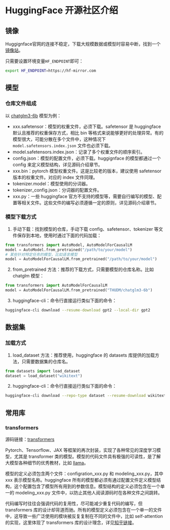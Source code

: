 # HuggingFace 开源社区介绍

## 镜像

Huggignface官网的连接不稳定，下载大规模数据或模型时容易中断，找到一个[镜像站](https://hf-mirror.com/)。

只需要设置环境变量`HF_ENDPOINT`即可：

```bash
export HF_ENDPOINT=https://hf-mirror.com
```

## 模型

### 仓库文件组成

以 [chatglm3-6b](https://huggingface.co/THUDM/chatglm3-6b/tree/main) 模型为例：
- xxx.safetensor：模型的权重文件，必须下载。safetensor 是 huggingface 默认且推荐的权重保存方式，相比 bin 等格式来说能够更好的处理异常。有的模型很大，可能分散在多个文件中，这种情况下 `model.safetensors.index.json` 文件也必须下载。
- model.safetensors.index.json：记录了多个权重文件的顺序索引。
- config.json：模型的配置文件，必须下载。huggignface 的模型都通过一个 config 来定义模型结构，详见源码介绍章节。
- xxx.bin：pytorch 模型权重文件。这是比较老的版本，建议使用 safetensor 版本的权重文件。对应的 index 文件同理。
- tokenizer.model：模型使用的分词器。
- tokenizer_config.json：分词器的配置文件。
- xxx.py：一些 huggingface 官方不支持的模型等，需要自行编写的模型、配置等相关文件。这些文件的编写必须遵循一定的原则，详见源码介绍章节。

### 模型下载方式

1. 手动下载：找到模型的仓库，手动下载 config、safetensor、tokenizer 等文件保存到本地，使用时通过下面的代码加载：
```python
from transformers import AutoModel, AutoModelForCausalLM
model = AutoModel.from_pretrained("/path/to/your/model")
# 某些针对特定任务的模型，比如语言模型
model = AutoModelForCausalLM.from_pretrained("/path/to/your/model")
```

2. from_pretrained 方法：推荐的下载方式，只需要模型的仓库名称。比如 chatglm 模型：
```python
from transformers import AutoModelForCausalLM
model = AutoModelForCausalLM.from_pretrained("THUDM/chatglm3-6b")
```

3. huggingface-cli：命令行直接运行类似下面的命令：
```bash
huggingface-cli download --resume-download gpt2 --local-dir gpt2
```

## 数据集

### 加载方式

1. load_dataset 方法：推荐使用，huggingface 的 datasets 库提供的加载方法，只需要数据集的仓库名。
```python
from datasets import load_dataset
dataset = load_dataset("wikitext")
```

2. huggingface-cli：命令行直接运行类似下面的命令：
```bash
huggingface-cli download --repo-type dataset --resume-download wikitext --local-dir wikitext
```

## 常用库

### transformers

源码链接：[transformers](https://github.com/huggingface/transformers)

Pytorch、Tensorflow、JAX 等框架的再次封装，实现了各种常见的深度学习模型，尤其是 transformer 类的模型。模型的代码文件具有极强的可读性，是了解大模型各种细节的优秀教材，比如 [llama](https://github.com/huggingface/transformers/tree/main/src/transformers/models/llama)。

模型的定义必须包含两个文件：configration_xxx.py 和 modeling_xxx.py，其中 xxx 表示模型名称。huggingface 所有的模型都必须有通过配置文件定义模型结构，这个配置包含了模型所有用到的参数信息。模型结构的定义必须包含在一个单一的 modeling_xxx.py 文件中，以防止其他人阅读源码时在各种文件之间跳转。

代码编写时往往会强调代码的复用性，尽可能减少重复代码的编写，但 transformers 库的设计却背道而驰。所有的模型定义必须包含在一个单一的文件中，这导致一些广泛使用的模块被反复复制在不同的文件中，比如 self-attention 的实现，这里体现了 transformers 库的设计理念，详见[知乎链接](https://zhuanlan.zhihu.com/p/648097305)。